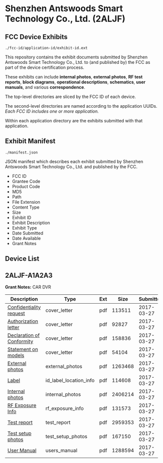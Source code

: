 # Shenzhen Antswoods Smart Technology Co., Ltd. (2ALJF)
## FCC Device Exhibits

```
./fcc-id/application-id/exhibit-id.ext
```

This repository contains the exhibit documents submitted by Shenzhen Antswoods Smart Technology Co., Ltd. to (and published by) the FCC as part of the device certification process.

These exhibits can include **internal photos**, **external photos**, **RF test reports**, **block diagrams**, **operational descriptions**, **schematics**, **user manuals**, and various **correspondence**.

The top-level directories are sliced by the FCC ID of each device.

The second-level directories are named according to the application UUIDs. *Each FCC ID includes one or more application.*

Within each application directory are the exhibits submitted with that application. 

## Exhibit Manifest

```
./manifest.json
```

JSON manifest which describes each exhibit submitted by Shenzhen Antswoods Smart Technology Co., Ltd. and published by the FCC.

- FCC ID
- Grantee Code
- Product Code
- MD5
- Path
- File Extension
- Content Type
- Size
- Exhibit ID
- Exhibit Description
- Exhibit Type
- Date Submitted
- Date Available
- Grant Notes

## Device List
## 2ALJF-A1A2A3
**Grant Notes:** CAR DVR

| Description | Type | Ext | Size | Submitted | Available |
| ----------- | ---- | --- | ---- | --------- | --------- |
| [Confidentiality request](2ALJF-A1A2A3/293db4e7cf886c680c0869cfe1b5af0c/3334054.pdf) | cover_letter | pdf | 113511 | 2017-03-27 | 2017-03-27 |
| [Authorization letter](2ALJF-A1A2A3/293db4e7cf886c680c0869cfe1b5af0c/3334055.pdf) | cover_letter | pdf | 92827 | 2017-03-27 | 2017-03-27 |
| [Declaration of Conformity](2ALJF-A1A2A3/293db4e7cf886c680c0869cfe1b5af0c/3334081.pdf) | cover_letter | pdf | 158836 | 2017-03-27 | 2017-03-27 |
| [Statement on models](2ALJF-A1A2A3/293db4e7cf886c680c0869cfe1b5af0c/3334085.pdf) | cover_letter | pdf | 54104 | 2017-03-27 | 2017-03-27 |
| [External photos](2ALJF-A1A2A3/293db4e7cf886c680c0869cfe1b5af0c/3334050.pdf) | external_photos | pdf | 1263468 | 2017-03-27 | 2017-03-27 |
| [Label](2ALJF-A1A2A3/293db4e7cf886c680c0869cfe1b5af0c/3334084.pdf) | id_label_location_info | pdf | 114608 | 2017-03-27 | 2017-03-27 |
| [Internal photos](2ALJF-A1A2A3/293db4e7cf886c680c0869cfe1b5af0c/3334051.pdf) | internal_photos | pdf | 2406214 | 2017-03-27 | 2017-03-27 |
| [RF Exposure Info](2ALJF-A1A2A3/293db4e7cf886c680c0869cfe1b5af0c/3334083.pdf) | rf_exposure_info | pdf | 131573 | 2017-03-27 | 2017-03-27 |
| [Test report](2ALJF-A1A2A3/293db4e7cf886c680c0869cfe1b5af0c/3334082.pdf) | test_report | pdf | 2959353 | 2017-03-27 | 2017-03-27 |
| [Test setup photos](2ALJF-A1A2A3/293db4e7cf886c680c0869cfe1b5af0c/3334052.pdf) | test_setup_photos | pdf | 167150 | 2017-03-27 | 2017-03-27 |
| [User Manual](2ALJF-A1A2A3/293db4e7cf886c680c0869cfe1b5af0c/3334053.pdf) | users_manual | pdf | 1288594 | 2017-03-27 | 2017-03-27 |
